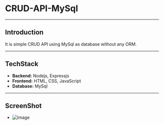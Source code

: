 # CRUD-API-MySql
-- --

## Introduction
It is simple CRUD API using MySql as database without any ORM.
-- --

## TechStack
- <b>Backend:</b> Nodejs, Expressjs
- <b>Frontend:</b> HTML, CSS, JavaScript
- <b>Database:</b> MySql
-- --

## ScreenShot
- ![image](https://github.com/Roshankrshah/CRUD-API-MySql/assets/91787844/c8f4e8aa-2c8f-4469-999e-a789b0d46582)

